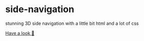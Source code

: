 # side-navigation
stunning 3D side navigation with a little bit html and a lot of css


[Have a look 👀](https://vaishnavimudaliar.github.io/side-navigation/)
